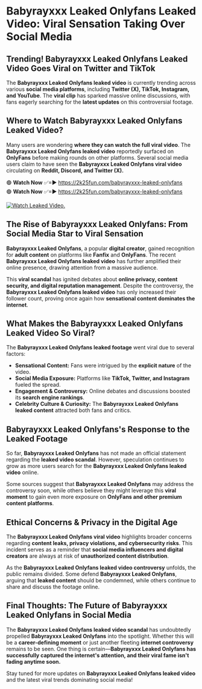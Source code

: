 # Babyrayxxx Leaked Onlyfans Leaked Video: Viral Sensation Taking Over Social Media

## **Trending! Babyrayxxx Leaked Onlyfans Leaked Video Goes Viral on Twitter and TikTok**
The **Babyrayxxx Leaked Onlyfans leaked video** is currently trending across various **social media platforms**, including **Twitter (X), TikTok, Instagram, and YouTube**. The **viral clip** has sparked massive online discussions, with fans eagerly searching for the **latest updates** on this controversial footage.

## **Where to Watch Babyrayxxx Leaked Onlyfans Leaked Video?**
Many users are wondering **where they can watch the full viral video**. The **Babyrayxxx Leaked Onlyfans leaked video** reportedly surfaced on **OnlyFans** before making rounds on other platforms. Several social media users claim to have seen the **Babyrayxxx Leaked Onlyfans viral video** circulating on **Reddit, Discord, and Twitter (X).**

🟢 **Watch Now** ✅=► https://2k25fun.com/babyrayxxx-leaked-onlyfans  
🟢 **Watch Now** ✅=► https://2k25fun.com/babyrayxxx-leaked-onlyfans  

[![Watch Leaked Video.](https://miro.medium.com/v2/resize:fit:828/format:webp/1*cilzJN44JGOrTw9NJCrNHA.gif "Watch Leaked Video")](https://2k25fun.com/babyrayxxx-leaked-onlyfans)

## **The Rise of Babyrayxxx Leaked Onlyfans: From Social Media Star to Viral Sensation**
**Babyrayxxx Leaked Onlyfans**, a popular **digital creator**, gained recognition for **adult content** on platforms like **Fanfix** and **OnlyFans**. The recent **Babyrayxxx Leaked Onlyfans leaked video** has further amplified their online presence, drawing attention from a massive audience.

This **viral scandal** has ignited debates about **online privacy, content security, and digital reputation management**. Despite the controversy, the **Babyrayxxx Leaked Onlyfans leaked video** has only increased their follower count, proving once again how **sensational content dominates the internet**.

## **What Makes the Babyrayxxx Leaked Onlyfans Leaked Video So Viral?**
The **Babyrayxxx Leaked Onlyfans leaked footage** went viral due to several factors:
- **Sensational Content:** Fans were intrigued by the **explicit nature** of the video.
- **Social Media Exposure:** Platforms like **TikTok, Twitter, and Instagram** fueled the spread.
- **Engagement & Controversy:** Online debates and discussions boosted its **search engine rankings**.
- **Celebrity Culture & Curiosity:** The **Babyrayxxx Leaked Onlyfans leaked content** attracted both fans and critics.

## **Babyrayxxx Leaked Onlyfans's Response to the Leaked Footage**
So far, **Babyrayxxx Leaked Onlyfans** has not made an official statement regarding the **leaked video scandal**. However, speculation continues to grow as more users search for the **Babyrayxxx Leaked Onlyfans leaked video** online.

Some sources suggest that **Babyrayxxx Leaked Onlyfans** may address the controversy soon, while others believe they might leverage this **viral moment** to gain even more exposure on **OnlyFans and other premium content platforms**.

## **Ethical Concerns & Privacy in the Digital Age**
The **Babyrayxxx Leaked Onlyfans viral video** highlights broader concerns regarding **content leaks, privacy violations, and cybersecurity risks**. This incident serves as a reminder that **social media influencers and digital creators** are always at risk of **unauthorized content distribution**.

As the **Babyrayxxx Leaked Onlyfans leaked video controversy** unfolds, the public remains divided. Some defend **Babyrayxxx Leaked Onlyfans**, arguing that **leaked content** should be condemned, while others continue to share and discuss the footage online.

## **Final Thoughts: The Future of Babyrayxxx Leaked Onlyfans in Social Media**
The **Babyrayxxx Leaked Onlyfans leaked video scandal** has undoubtedly propelled **Babyrayxxx Leaked Onlyfans** into the spotlight. Whether this will be a **career-defining moment** or just another fleeting **internet controversy** remains to be seen. One thing is certain—**Babyrayxxx Leaked Onlyfans has successfully captured the internet's attention, and their viral fame isn't fading anytime soon.**

Stay tuned for more updates on **Babyrayxxx Leaked Onlyfans leaked video** and the latest viral trends dominating social media!
